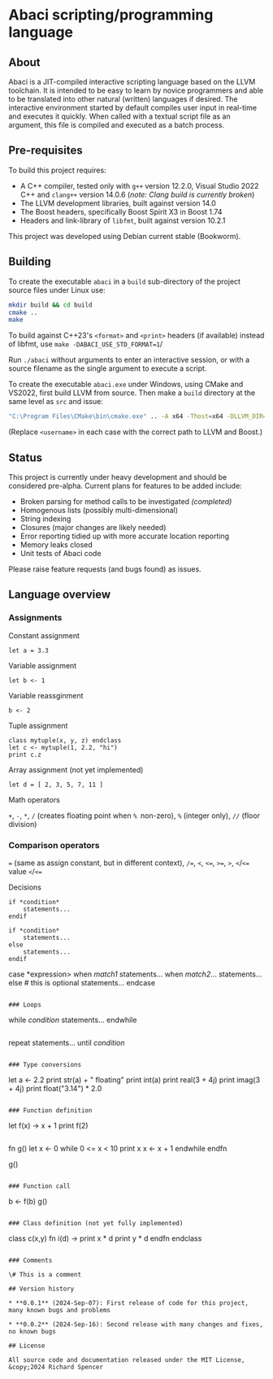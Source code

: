 # Abaci scripting/programming language

## About

Abaci is a JIT-compiled interactive scripting language based on the LLVM toolchain. It is intended to be easy to learn by novice programmers and able to be translated into other natural (written) languages if desired. The interactive environment started by default compiles user input in real-time and executes it quickly. When called with a textual script file as an argument, this file is compiled and executed as a batch process.

## Pre-requisites

To build this project requires:

* A C++ compiler, tested only with `g++` version 12.2.0, Visual Studio 2022 C++ and `clang++` version 14.0.6 (*note: Clang build is currently broken*)
* The LLVM development libraries, built against version 14.0
* The Boost headers, specifically Boost Spirit X3 in Boost 1.74
* Headers and link-library of `libfmt`, built against version 10.2.1

This project was developed using Debian current stable (Bookworm).

## Building

To create the executable `abaci` in a `build` sub-directory of the project source files under Linux use:

```bash
mkdir build && cd build
cmake ..
make
```

To build against C++23's `<format>` and `<print>` headers (if available) instead of libfmt, use `make -DABACI_USE_STD_FORMAT=1`/

Run `./abaci` without arguments to enter an interactive session, or with a source filename as the single argument to execute a script.

To create the executable `abaci.exe` under Windows, using CMake and VS2022, first build LLVM from source. Then make a `build` directory at the same level as `src` and issue:

```bash
"C:\Program Files\CMake\bin\cmake.exe" .. -A x64 -Thost=x64 -DLLVM_DIR=C:\Users\<username>\llvm-19.1.0\lib\cmake\llvm -DCMAKE_CXX_FLAGS="/IC:\Users\<username>\boost_1_85_0 /std:c++latest /EHsc /DABACI_USE_STD_FORMAT=1"
```

(Replace `<username>` in each case with the correct path to LLVM and Boost.)

## Status

This project is currently under heavy development and should be considered pre-alpha. Current plans for features to be added include:

* Broken parsing for method calls to be investigated *(completed)*
* Homogenous lists (possibly multi-dimensional)
* String indexing
* Closures (major changes are likely needed)
* Error reporting tidied up with more accurate location reporting
* Memory leaks closed
* Unit tests of Abaci code

Please raise feature requests (and bugs found) as issues.

## Language overview

### Assignments

Constant assignment

```
let a = 3.3
```

Variable assignment

```
let b <- 1
```

Variable reassginment

```
b <- 2
```

Tuple assignment

```
class mytuple(x, y, z) endclass
let c <- mytuple(1, 2.2, "hi")
print c.z
```

Array assignment (not yet implemented)

```
let d = [ 2, 3, 5, 7, 11 ]
```

Math operators

`+`, `-`, `*`, `/` (creates floating point when `% `non-zero), `%` (integer only), `//` (floor division)

### Comparison operators

`=` (same as assign constant, but in different context), `/=`, `<`, `<=`, `>=`, `>`, `<`/`<=` value `<`/`<=`

Decisions

```
if *condition*
    statements...
endif
```

```
if *condition*
    statements...
else
    statements...
endif
```
case *expression>
  when *match1* statements...
  when *match2*... statements...
  else  # this is optional
  statements...
endcase
```

### Loops

```
while *condition*
  statements...
endwhile
```

```
repeat
  statements...
until *condition*
```

### Type conversions

```
let a <- 2.2
print str(a) + " floating"
print int(a)
print real(3 + 4j)
print imag(3 + 4j)
print float("3.14") * 2.0
```

### Function definition

```
let f(x) -> x + 1
print f(2)
```

```
fn g() 
  let x <- 0
  while 0 <= x < 10
    print x
    x <- x + 1
  endwhile
endfn

g()
```

### Function call

```
b <- f(b)
g()
```

### Class definition (not yet fully implemented)

```
class c(x,y)
  fn i(d) ->
    print x * d
    print y * d
  endfn
endclass
```

### Comments

\# This is a comment

## Version history

* **0.0.1** (2024-Sep-07): First release of code for this project, many known bugs and problems

* **0.0.2** (2024-Sep-16): Second release with many changes and fixes, no known bugs

## License

All source code and documentation released under the MIT License, &copy;2024 Richard Spencer
